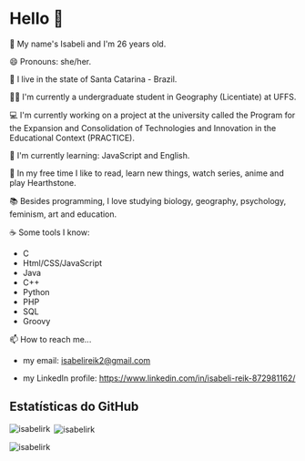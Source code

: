 # Hello 👋

👩 My name's Isabeli and I'm 26 years old.

😄 Pronouns: she/her.

📌 I live in the state of Santa Catarina - Brazil.

👩‍🎓 I'm currently a undergraduate student in Geography (Licentiate) at UFFS.

💻 I'm currently working on a project at the university called the Program for the Expansion and Consolidation of Technologies and Innovation in the Educational Context (PRACTICE).

🌱 I'm currently learning: JavaScript and English.

👾 In my free time I like to read, learn new things, watch series, anime and play Hearthstone.

📚 Besides programming, I love studying biology, geography, psychology, feminism, art and education.

☕ Some tools I know:

   - C
   - Html/CSS/JavaScript
   - Java
   - C++
   - Python
   - PHP
   - SQL
   - Groovy

📫 How to reach me...
    
   - my email: isabelireik2@gmail.com
   
   - my LinkedIn profile: https://www.linkedin.com/in/isabeli-reik-872981162/
   

## Estatísticas do GitHub

<p><img align="left" src="https://github-readme-stats.vercel.app/api/top-langs?username=isabelirk&show_icons=true&locale=en&layout=compact" alt="isabelirk" /></p>

<p>&nbsp;<img align="center" src="https://github-readme-stats.vercel.app/api?username=isabelirk&show_icons=true&locale=en" alt="isabelirk" /></p>

<p><img align="center" src="https://github-readme-streak-stats.herokuapp.com/?user=isabelirk&" alt="isabelirk" /></p>
